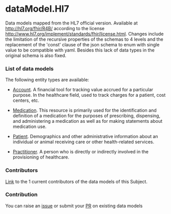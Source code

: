 # dataModel.Hl7
Data models mapped from the HL7 official version. Available at http://hl7.org/fhir/R4B/ according to the license http://www.hl7.org/implement/standards/fhir/license.html. Changes include the limitation of the recursive properties of the schemas to 4 levels and the replacement of the 'const' clause of the json schema to enum with single value to be compatible with yaml. Besides this lack of data types in the original schema is also fixed.

### List of data models

The following entity types are available:
- [Account](https://github.com/smart-data-models/dataModel.Hl7/blob/master/Account/README.md). A financial tool for tracking value accrued for a particular purpose.  In the healthcare field, used to track charges for a patient, cost centers, etc.

- [Medication](https://github.com/smart-data-models/dataModel.Hl7/blob/master/Medication/README.md). This resource is primarily used for the identification and definition of a medication for the purposes of prescribing, dispensing, and administering a medication as well as for making statements about medication use.

- [Patient](https://github.com/smart-data-models/dataModel.Hl7/blob/master/Patient/README.md). Demographics and other administrative information about an individual or animal receiving care or other health-related services.

- [Practitioner](https://github.com/smart-data-models/dataModel.Hl7/blob/master/Practitioner/README.md). A person who is directly or indirectly involved in the provisioning of healthcare.



### Contributors
[Link](https://github.com/smart-data-models/dataModel.Hl7/blob/master/CONTRIBUTORS.yaml) to the 1 current contributors of the data models of this Subject.


### Contribution
You can raise an [issue](https://github.com/smart-data-models/dataModel.Hl7/issues) or submit your [PR](https://github.com/smart-data-models/dataModel.Hl7/pulls) on existing data models
